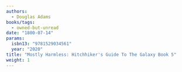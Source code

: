 ```yaml
---
authors:
  - Douglas Adams
books/tags:
  - owned-but-unread
date: "1800-07-14"
params:
  isbn13: "9781529034561"
  year: "2020"
title: "Mostly Harmless: Hitchhiker's Guide To The Galaxy Book 5"
weight: 1
---
```


<!--more-->
